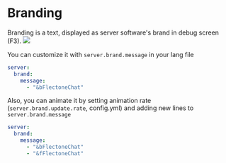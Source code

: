 # Branding

Branding is a text, displayed as server software's brand in debug screen (F3).
![](https://i.imgur.com/tCzvlzS.png)

You can customize it with `server.brand.message` in your lang file
```yaml
server:
  brand:
    message:
      - "&bFlectoneChat"
```

Also, you can animate it by setting animation rate (`server.brand.update.rate`, config.yml)
and adding new lines to `server.brand.message`
```yaml
server:
  brand:
    message:
      - "&bFlectoneChat"
      - "&fFlectoneChat"
```